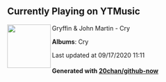 ## Currently Playing on YTMusic

[<img align="left" width="100" src="https://lh3.googleusercontent.com/oMbAJGdVlJJczbmxledAqefxmT4ZdZlfgXViluFx6rLSno3KFAhi8K4_vOnEEvKOcL64fgnYkYcdaoLT">](https://music.youtube.com/channel/UCO4t4bsN65024PXQUnENGkw)

Gryffin & John Martin - Cry

**Albums**: Cry

Last updated at 09/17/2020 11:11

#### Generated with [20chan/github-now](https://github.com/20chan/github-now)


<!--
**20chan/20chan** is a ✨ _special_ ✨ repository because its `README.md` (this file) appears on your GitHub profile.

Here are some ideas to get you started:

- 🔭 I’m currently working on ...
- 🌱 I’m currently learning ...
- 👯 I’m looking to collaborate on ...
- 🤔 I’m looking for help with ...
- 💬 Ask me about ...
- 📫 How to reach me: ...
- 😄 Pronouns: ...
- ⚡ Fun fact: ...
-->
